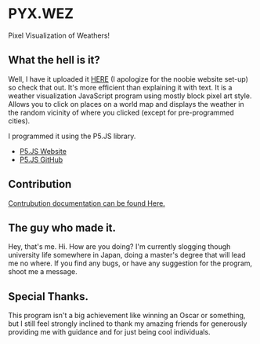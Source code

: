 # PYX.WEZ

Pixel Visualization of Weathers!


## What the hell is it?

Well, I have it uploaded it [HERE](hirokazutei.com) (I apologize for the noobie website set-up) so check that out. It's more efficient than explaining it with text.
It is a weather visualization JavaScript program using mostly block pixel art style. Allows you to click on places on a world map and displays the weather in the random vicinity of where you clicked (except for pre-programmed cities).

I programmed it using the P5.JS library. 
* [P5.JS Website](https://p5js.org/)
* [P5.JS GitHub](https://github.com/processing/p5.js?files=1)


## Contribution

[Contrubution documentation can be found Here.](https://github.com/kazuyalegrey/PYX.WEZ/blob/master/CONTRIBUTION.md)


## The guy who made it.

Hey, that's me. Hi. How are you doing?
I'm currently slogging though university life somewhere in Japan, doing a master's degree that will lead me no where.
If you find any bugs, or have any suggestion for the program, shoot me a message.


## Special Thanks.

This program isn't a big achievement like winning an Oscar or something, but I still feel strongly inclined to thank my amazing friends for generously providing me with guidance and for just being cool individuals.
